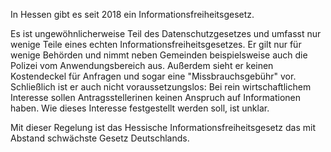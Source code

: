 In Hessen gibt es seit 2018 ein Informationsfreiheitsgesetz.

Es ist ungewöhnlicherweise Teil des Datenschutzgesetzes und umfasst nur wenige
Teile eines echten Informationsfreiheitsgesetzes. Er gilt nur für wenige
Behörden und nimmt neben Gemeinden beispielsweise auch die Polizei vom
Anwendungsbereich aus. Außerdem sieht er keinen Kostendeckel für Anfragen und
sogar eine "Missbrauchsgebühr" vor. Schließlich ist er auch nicht
voraussetzungslos: Bei rein wirtschaftlichem Interesse sollen Antragsstellerinen
keinen Anspruch auf Informationen haben. Wie dieses Interesse festgestellt
werden soll, ist unklar.

Mit dieser Regelung ist das Hessische Informationsfreiheitsgesetz das mit
Abstand schwächste Gesetz Deutschlands.
